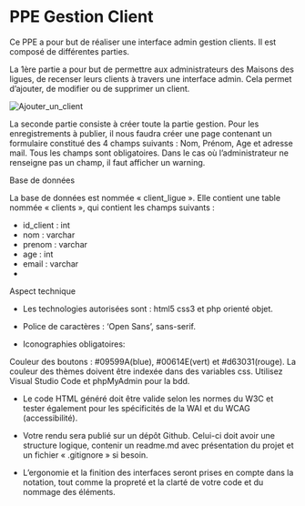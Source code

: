 # PPE Gestion Client

Ce PPE a pour but de réaliser une interface admin gestion clients. Il est composé de différentes parties.

La 1ère partie a pour but de permettre aux administrateurs des Maisons des ligues, de recenser leurs clients à travers une interface admin. Cela permet d’ajouter, de modifier ou de supprimer un client. 

![Ajouter_un_client](https://user-images.githubusercontent.com/65156750/120106143-38430380-c15c-11eb-9f0c-8e48a7211d9f.png)

La seconde partie consiste à créer toute la partie gestion. Pour les enregistrements à publier, il nous faudra créer une page contenant un formulaire constitué des 4 champs suivants : Nom, Prénom, Age et adresse mail. Tous les champs sont obligatoires. Dans le cas où l’administrateur ne renseigne pas un champ, il faut afficher un warning.

Base de données

La base de données est nommée « client_ligue ». Elle contient une table nommée « clients », qui contient les champs suivants : 
- id_client : int
- nom : varchar
- prenom : varchar
- age : int
- email : varchar
- 

Aspect technique

- Les technologies autorisées sont : html5 css3 et php orienté objet.

- Police de caractères : ‘Open Sans’, sans-serif.

- Iconographies obligatoires:

Couleur des boutons : #09599A(blue), #00614E(vert) et #d63031(rouge).
La couleur des thèmes doivent être indexée dans des variables css.
Utilisez Visual Studio Code et phpMyAdmin pour la bdd.

- Le code HTML généré doit être valide selon les normes du W3C et tester également pour les spécificités de la WAI et du WCAG (accessibilité).

- Votre rendu sera publié sur un dépôt Github. Celui-ci doit avoir une structure logique, contenir un readme.md avec présentation du projet et un fichier « .gitignore » si besoin.

- L’ergonomie et la finition des interfaces seront prises en compte dans la notation, tout comme la propreté et la clarté de votre code et du nommage des éléments.
